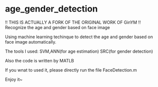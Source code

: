 # age_gender_detection
!! THIS IS ACTUALLY A FORK OF THE ORIGINAL WORK OF GinYM !!
Recognize the age and gender based on face image

Using machine learning techinque to detect the age and gender based on face image automatically.

The tools I used: SVM,ANN(for age estimation) SRC(for gender detection)

Also the code is written by MATLB

If you wnat to used it, please directly run the file FaceDetection.m

Enjoy it~
